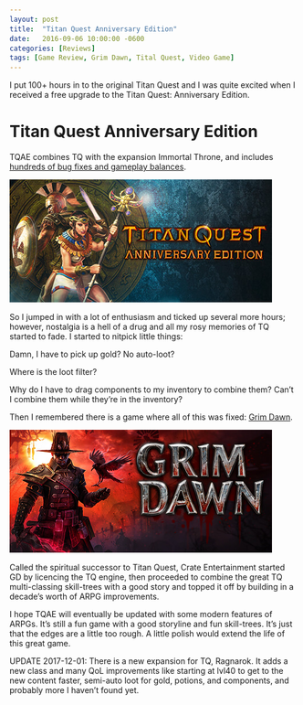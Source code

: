 ```yaml
---
layout: post
title:  "Titan Quest Anniversary Edition"
date:   2016-09-06 10:00:00 -0600
categories: [Reviews]
tags: [Game Review, Grim Dawn, Tital Quest, Video Game]
---
```


I put 100+ hours in to the original Titan Quest and I was quite excited when I received a free upgrade to the Titan Quest: Anniversary Edition.

# Titan Quest Anniversary Edition

TQAE combines TQ with the expansion Immortal Throne, and includes [hundreds of bug fixes and gameplay balances](http://titanquestgame.com/pcchangelog/TQ_AnniversaryEdition_FullChangelog.txt).

![pic](/assets/2016/09/tqae-header.jpg)

So I jumped in with a lot of enthusiasm and ticked up several more hours; however, nostalgia is a hell of a drug and all my rosy memories of TQ started to fade. I started to nitpick little things:

Damn, I have to pick up gold? No auto-loot?

Where is the loot filter?

Why do I have to drag components to my inventory to combine them? Can’t I combine them while they’re in the inventory?

Then I remembered there is a game where all of this was fixed: [Grim Dawn](http://grimdawn.com/).

[![pic](/assets/2016/09/gd-header.jpg)](http://grimdawn.com/)

Called the spiritual successor to Titan Quest, Crate Entertainment started GD by licencing the TQ engine, then proceeded to combine the great TQ multi-classing skill-trees with a good story and topped it off by building in a decade’s worth of ARPG improvements.

I hope TQAE will eventually be updated with some modern features of ARPGs. It’s still a fun game with a good storyline and fun skill-trees. It’s just that the edges are a little too rough. A little polish would extend the life of this great game.

UPDATE 2017-12-01: There is a new expansion for TQ, Ragnarok. It adds a new class and many QoL improvements like starting at lvl40 to get to the new content faster, semi-auto loot for gold, potions, and components, and probably more I haven’t found yet.
